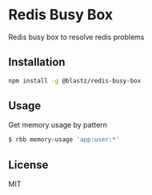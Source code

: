 # Redis Busy Box

Redis busy box to resolve redis problems

## Installation

```bash
npm install -g @blastz/redis-busy-box
```

## Usage

Get memory usage by pattern

```bash
$ rbb memory-usage 'app:user:*'
```

## License

MIT
